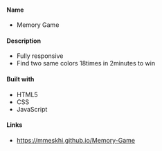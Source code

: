 #### Name

- Memory Game

#### Description

- Fully responsive
- Find two same colors 18times in 2minutes to win

#### Built with

- HTML5
- CSS
- JavaScript

#### Links

- https://mmeskhi.github.io/Memory-Game
